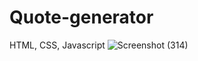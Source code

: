 # Quote-generator
HTML, CSS, Javascript
![Screenshot (314)](https://user-images.githubusercontent.com/73963149/128565294-70f55e2c-00e7-4062-ae27-47759c6268c2.png)
